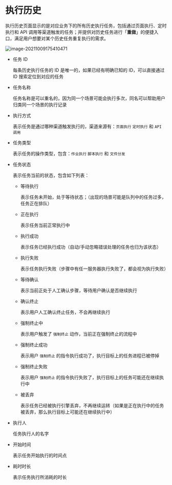 # 执行历史

执行历史页面显示的是对应业务下的所有历史执行任务，包括通过页面执行、定时执行和 API 调用等渠道触发的任务；并提供对历史任务进行「**重做**」的便捷入口，满足用户想要对某个历史任务重复执行的需求。

![image-20211009175410471](media/image-20211009175410471.png)

- 任务 ID

  每条历史执行任务的 ID 是唯一的，如果已经有明确已知的 ID，可以直接通过 ID 搜索定位到对应的任务

- 任务名称

  任务名称是可以重名的，因为同一个场景可能会执行多次，同名可以帮助用户归类同一个场景的执行记录

- 执行方式

  表示任务是通过哪种渠道触发执行的，渠道来源有：`页面执行` `定时执行` 和 `API 调用`

- 任务类型

  表示任务的操作类型，包含：`作业执行` `脚本执行` 和 `文件分发`

- 任务状态

  表示任务当前的状态，包含如下列表：

  - 等待执行

    表示任务未开始，处于等待状态；（出现的场景可能是队列中的任务过多，任务正在排队）

  - 正在执行

    表示任务当前正常执行中

  - 执行成功

    表示任务已经执行成功（自动/手动忽略错误处理的任务也归为该状态）

  - 执行失败

    表示任务执行失败（步骤中有任一服务器执行失败了，都会视为执行失败）

  - 等待确认

    表示当前正处于人工确认步骤，等待用户确认是否继续执行

  - 确认终止

    表示用户人工确认终止任务，不会再继续执行

  - 强制终止中

    表示用户触发了 `强制终止` 动作，当前正在强制终止的流程中

  - 强制终止成功

    表示用户 `强制终止` 的指令执行成功了，执行目标上的任务进程已被停掉

  - 强制终止失败

    表示用户 `强制终止` 的指令执行失败了，执行目标上的任务可能还在继续执行中

  - 被丢弃

    表示任务已经被执行引擎丢弃，不再继续运转（如果是正在执行中的任务被丢弃，那么执行目标上可能还在继续执行中）

- 执行人

  任务执行人的名字

- 开始时间

  表示任务开始执行的时间点

- 耗时时长

  表示任务执行所消耗的时长